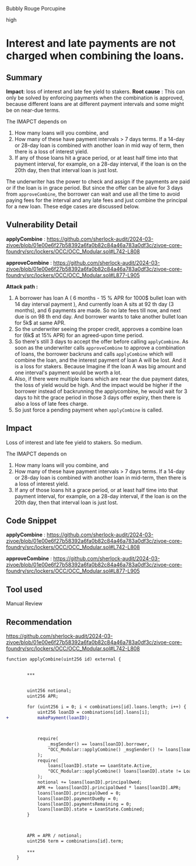 Bubbly Rouge Porcupine

high

# Interest and late payments are not charged when combining the loans.

## Summary
**Impact**: loss of interest and late fee yield to stakers.
**Root cause** : This can only be solved by enforcing payments when the combination is approved, because different loans are at different payment intervals and some might be on near-due terms.



The IMAPCT depends on
1. How many loans will you combine, and
2. How many of these have payment intervals > 7 days terms. If a 14-day or 28-day loan is combined with another loan in mid way of term, then there is a loss of interest yield.
3. If any of those loans hit a grace period, or at least half time into that payment interval, for example, on a 28-day interval, if the loan is on the 20th day, then that interval loan is just lost.



The underwriter has the power to check and assign if the payments are paid or if the loan is in grace period. But since the offer can be alive for 3 days from `approveCombine`, the borrower can wait and use all the time to avoid paying fees for the interval and any late fees and just combine the principal for a new loan.
These edge cases are discussed below.



## Vulnerability Detail



**applyCombine** : https://github.com/sherlock-audit/2024-03-zivoe/blob/01e00e6f27b58392a6fa0b82c84a46a783a0df3c/zivoe-core-foundry/src/lockers/OCC/OCC_Modular.sol#L742-L808



**approveCombine** : https://github.com/sherlock-audit/2024-03-zivoe/blob/01e00e6f27b58392a6fa0b82c84a46a783a0df3c/zivoe-core-foundry/src/lockers/OCC/OCC_Modular.sol#L877-L905




**Attack path :**
1. A borrower has loan A ( 6 months - 15 % APR for 1000$ bullet loan with 14 day interval payment ), And currently loan A sits at 92 th day (3 months), and 6 payments are made. So no late fees till now, and next due is on 98 th end day. And borrower wants to take another bullet loan for 5k$ at same APR.
2. So the underwriter seeing the proper credit, approves a combine loan for (6k$ at 15% APR) for an agreed-upon time period.
3. So there's still 3 days to accept the offer before calling `applyCombine`. As soon as the underwriter calls `approveCombine` to approve a combination of loans, the borrower backruns and calls `applyCombine` which will combine the loan, and the interest payment of loan A will be lost. And it is a loss for stakers. Because Imagine if the loan A was big amount and one interval's payment would be worth a lot.
4. Also, if there were multiple loans which are near the due payment dates, the loss of yield would be high. And the impact would be higher if the borrower instead of backrunning the applycombine, he would wait for 3 days to hit the grace period in those 3 days offer expiry, then there is also a loss of late fees charge. 
5. So just force a pending payment when `applyCombine` is called.




## Impact



Loss of interest and late fee yield to stakers. So medium.



The IMAPCT depends on
1. How many loans will you combine, and
2. How many of these have payment intervals > 7 days terms. If a 14-day or 28-day loan is combined with another loan in mid-term, then there is a loss of interest yield.
3. If any of those loans hit a grace period, or at least half time into that payment interval, for example, on a 28-day interval, if the loan is on the 20th day, then that interval loan is just lost.



## Code Snippet



**applyCombine** : https://github.com/sherlock-audit/2024-03-zivoe/blob/01e00e6f27b58392a6fa0b82c84a46a783a0df3c/zivoe-core-foundry/src/lockers/OCC/OCC_Modular.sol#L742-L808



**approveCombine** : https://github.com/sherlock-audit/2024-03-zivoe/blob/01e00e6f27b58392a6fa0b82c84a46a783a0df3c/zivoe-core-foundry/src/lockers/OCC/OCC_Modular.sol#L877-L905



## Tool used



Manual Review



## Recommendation



https://github.com/sherlock-audit/2024-03-zivoe/blob/01e00e6f27b58392a6fa0b82c84a46a783a0df3c/zivoe-core-foundry/src/lockers/OCC/OCC_Modular.sol#L742-L808



```diff
function applyCombine(uint256 id) external {


        ***


        uint256 notional;
        uint256 APR;
       
        for (uint256 i = 0; i < combinations[id].loans.length; i++) {
            uint256 loanID = combinations[id].loans[i];
+           makePayment(loanID);



            require(
                _msgSender() == loans[loanID].borrower,
                "OCC_Modular::applyCombine() _msgSender() != loans[loanID].borrower"
            );
            require(
                loans[loanID].state == LoanState.Active,
                "OCC_Modular::applyCombine() loans[loanID].state != LoanState.Active"
            );
            notional += loans[loanID].principalOwed;
            APR += loans[loanID].principalOwed * loans[loanID].APR;
            loans[loanID].principalOwed = 0;
            loans[loanID].paymentDueBy = 0;
            loans[loanID].paymentsRemaining = 0;
            loans[loanID].state = LoanState.Combined;
        }



        APR = APR / notional;
        uint256 term = combinations[id].term;
       
        ***
    }
```